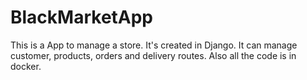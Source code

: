 # BlackMarketApp
This is a App to manage a store. It's created in Django. It can manage customer, products, orders and delivery routes. Also all the code is in docker. 
